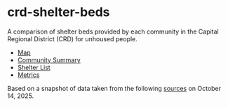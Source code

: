 # crd-shelter-beds
A comparison of shelter beds provided by each community in the Capital Regional District (CRD) for unhoused people.
  * [Map](https://bcdatavis.github.io/crd-shelter-beds/index.html)
  * [Community Summary](https://github.com/bcdatavis/crd-shelter-beds/blob/main/data/crd_shelter_bed_counts.csv)
  * [Shelter List](https://github.com/bcdatavis/crd-shelter-beds/blob/main/data/shelter_list.csv)
  * [Metrics](https://github.com/bcdatavis/crd-shelter-beds/blob/main/data/metrics.md)
 

Based on a snapshot of data taken from the following [sources](https://github.com/bcdatavis/crd-shelter-beds/blob/main/data-sources.md) on October 14, 2025.
